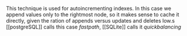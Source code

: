 This technique is used for autoincrementing indexes. In this case we append values only to the rightmost node, so it makes sense to cache it directly, given the ration of appends versus updates and deletes low.s
[[postgreSQL]] calls this case *fastpath*,
[[SQLite]] calls it *quickbalancing*
